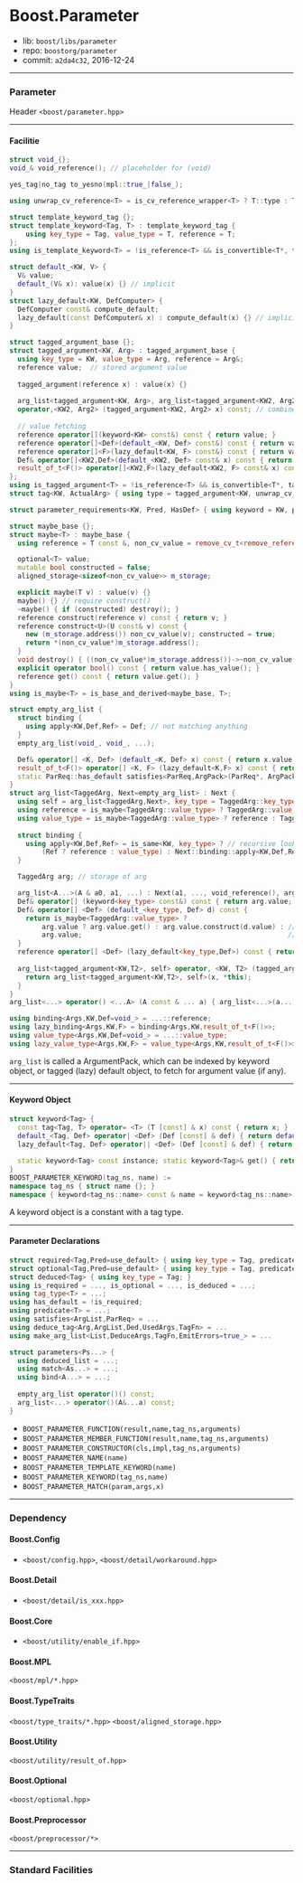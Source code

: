 # Boost.Parameter

* lib: `boost/libs/parameter`
* repo: `boostorg/parameter`
* commit: `a2da4c32`, 2016-12-24

------
### Parameter

Header `<boost/parameter.hpp>`

------
#### Facilitie

```c++
struct void_{};
void_& void_reference(); // placeholder for (void)

yes_tag|no_tag to_yesno(mpl::true_|false_);

using unwrap_cv_reference<T> = is_cv_reference_wrapper<T> ? T::type : T;

struct template_keyword_tag {};
struct template_keyword<Tag, T> : template_keyword_tag {
    using key_type = Tag, value_type = T, reference = T;
};
using is_template_keyword<T> = !is_reference<T> && is_convertible<T*, template_keyword_tag*>;

struct default_<KW, V> {
  V& value;
  default_(V& x): value(x) {} // implicit
}
struct lazy_default<KW, DefComputer> {
  DefComputer const& compute_default;
  lazy_default(const DefComputer& x) : compute_default(x) {} // implicit
}

struct tagged_argument_base {};
struct tagged_argument<KW, Arg> : tagged_argument_base {
  using key_type = KW, value_type = Arg, reference = Arg&;
  reference value;  // stored argument value
    
  tagged_argument(reference x) : value(x) {}
    
  arg_list<tagged_argument<KW, Arg>, arg_list<tagged_argument<KW2, Arg2>>
  operator,<KW2, Arg2> (tagged_argument<KW2, Arg2> x) const; // combine at call site arg list
    
  // value fetching
  reference operator[](keyword<KW> const&) const { return value; }
  reference operator[]<Def>(default_<KW, Def> const&) const { return value; }
  reference operator[]<F>(lazy_default<KW, F> const&) const { return value; }
  Def& operator[]<KW2,Def>(default_<KW2, Def> const& x) const { return x.value; }
  result_of_t<F()> operator[]<KW2,F>(lazy_default<KW2, F> const& x) const { return x.compute_default(); }
};
using is_tagged_argument<T> = !is_reference<T> && is_convertible<T*, tagged_argument_base*>;
struct tag<KW, ActualArg> { using type = tagged_argument<KW, unwrap_cv_reference<ActualArg>>; }

struct parameter_requirements<KW, Pred, HasDef> { using keyword = KW, predicate = Pred, has_default = HasDef; }

struct maybe_base {};
struct maybe<T> : maybe_base {
  using reference = T const &, non_cv_value = remove_cv_t<remove_reference_t<reference>>

  optional<T> value;
  mutable bool constructed = false;
  aligned_storage<sizeof<non_cv_value>> m_storage;

  explicit maybe(T v) : value(v) {}
  maybe() {} // require construct()
  ~maybe() { if (constructed) destroy(); }
  reference construct(reference v) const { return v; }
  reference construct<U>(U const& v) const {
    new (m_storage.address()) non_cv_value(v); constructed = true;
    return *(non_cv_value*)m_storage.address();
  }
  void destroy() { ((non_cv_value*)m_storage.address())->~non_cv_value(); }
  explicit operator bool() const { return value.has_value(); }
  reference get() const { return value.get(); }
}
using is_maybe<T> = is_base_and_derived<maybe_base, T>;

struct empty_arg_list {
  struct binding {
    using apply<KW,Def,Ref> = Def; // not matching anything
  }
  empty_arg_list(void_, void_, ...);

  Def& operator[] <K, Def> (default_<K, Def> x) const { return x.value; }
  result_of_t<F()> operator[] <K, F> (lazy_default<K,F> x) const { return x.compute_default(); }
  static ParReq::has_default satisfies<ParReq,ArgPack>(ParReq*, ArgPack*);
}
struct arg_list<TaggedArg, Next=empty_arg_list> : Next {
  using self = arg_list<TaggedArg,Next>, key_type = TaggedArg::key_type;
  using reference = is_maybe<TaggedArg::value_type> ? TaggedArg::value_type::reference : TaggedArg::reference;
  using value_type = is_maybe<TaggedArg::value_type> ? reference : TaggedArg::value_type;
  
  struct binding {
    using apply<KW,Def,Ref> = is_same<KW, key_type> ? // recursive lookup for match type
        (Ref ? reference : value_type) : Next::binding::apply<KW,Def,Ref>
  }

  TaggedArg arg; // storage of arg

  arg_list<A...>(A & a0, a1, ...) : Next(a1, ..., void_reference(), arg(a0) {} // init base and 'arg'
  Def& operator[] (keyword<key_type> const&) const { return arg.value; }
  Def& operator[] <Def> (default_<key_type, Def> d) const {
    return is_maybe<TaggedArg::value_type> ?
        arg.value ? arg.value.get() : arg.value.construct(d.value) : // arg is maybe
        arg.value;                                                   // arg is not maybe
  }
  reference operator[] <Def> (lazy_default<key_type,Def>) const { return arg.value; }
  
  arg_list<tagged_argument<KW,T2>, self> operator, <KW, T2> (tagged_argument<KW,T2> x) const {
    return arg_list<tagged_argument<KW,T2>, self>(x, *this);
  }
}
arg_list<...> operator() <...A> (A const & ... a) { arg_list<...>(a...); }

using binding<Args,KW,Def=void_> = ...::reference;
using lazy_binding<Args,KW,F> = binding<Args,KW,result_of_t<F()>>;
using value_type<Args,KW,Def=void_> = ...::value_type;
using lazy_value_type<Args,KW,F> = value_type<Args,KW,result_of_t<F()>>;
```

`arg_list` is called a ArgumentPack, which can be indexed by keyword object, or tagged (lazy) default
object, to fetch for argument value (if any).

------
#### Keyword Object

```c++
struct keyword<Tag> {
  const tag<Tag, T> operator= <T> (T [const] & x) const { return x; }
  default_<Tag, Def> operator| <Def> (Def [const] & def) { return default_<Tag, Def>(def); }
  lazy_default<Tag, Def> operator|| <Def> (Def [const] & def) { return lazy_default<Tag, Def>(def); }
  
  static keyword<Tag> const instance; static keyword<Tag>& get() { return instance; }
}
BOOST_PARAMETER_KEYWORD(tag_ns, name) :=
namespace tag_ns { struct name {}; }
namespace { keyword<tag_ns::name> const & name = keyword<tag_ns::name>::instance; }
```

A keyword object is a constant with a tag type.

------
#### Parameter Declarations

```c++
struct required<Tag,Pred=use_default> { using key_type = Tag, predicate = Pred; }
struct optional<Tag,Pred=use_default> { using key_type = Tag, predicate = Pred; }
struct deduced<Tag> { using key_type = Tag; }
using is_required = ..., is_optional = ..., is_deduced = ...;
using tag_type<T> = ...;
using has_default = !is_required;
using predicate<T> = ...;
using satisfies<ArgList,ParReq> = ...
using deduce_tag<Arg,ArgList,Ded,UsedArgs,TagFn> = ...
using make_arg_list<List,DeduceArgs,TagFn,EmitErrors=true_> = ...

struct parameters<Ps...> {
  using deduced_list = ...;
  using match<As...> = ...;
  using bind<A...> = ...;
  
  empty_arg_list operator()() const;
  arg_list<...> operator()(A&...a) const;
}
```

* `BOOST_PARAMETER_FUNCTION(result,name,tag_ns,arguments)`
* `BOOST_PARAMETER_MEMBER_FUNCTION(result,name,tag_ns,arguments)`
* `BOOST_PARAMETER_CONSTRUCTOR(cls,impl,tag_ns,arguments)`
* `BOOST_PARAMETER_NAME(name)`
* `BOOST_PARAMETER_TEMPLATE_KEYWORD(name)`
* `BOOST_PARAMETER_KEYWORD(tag_ns,name)`
* `BOOST_PARAMETER_MATCH(param,args,x)`

------
### Dependency

#### Boost.Config

* `<boost/config.hpp>`, `<boost/detail/workaround.hpp>`

#### Boost.Detail

* `<boost/detail/is_xxx.hpp>`

#### Boost.Core

* `<boost/utility/enable_if.hpp>`

#### Boost.MPL

`<boost/mpl/*.hpp>`

#### Boost.TypeTraits

`<boost/type_traits/*.hpp>`
`<boost/aligned_storage.hpp>`

#### Boost.Utility

`<boost/utility/result_of.hpp>`

#### Boost.Optional

`<boost/optional.hpp>`

#### Boost.Preprocessor

`<boost/preprocessor/*>`

------
### Standard Facilities
